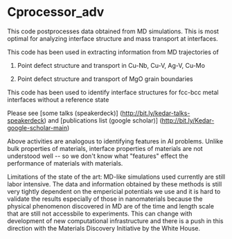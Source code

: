 Cprocessor_adv
==============
This code postprocesses data obtained from MD simulations. This is most optimal for analyzing interface structure and mass transport at interfaces.


This code has been used in extracting information from MD trajectories of

1. Point defect structure and transport in Cu-Nb, Cu-V, Ag-V, Cu-Mo

2. Point defect structure and transport of MgO grain boundaries

This code has been used to identify interface structures for fcc-bcc metal interfaces  without a reference state

Please see [some talks (speakerdeck)] (http://bit.ly/kedar-talks-speakerdeck) and [publications list (google scholar)] (http://bit.ly/Kedar-google-scholar-main) 

Above activities are analogous to identifying features in AI problems. Unlike bulk properties of materials, interface properties of materials are not understood well -- so we don't know what "features" effect the performance of materials with materials.

Limitations of the state of the art:
MD-like simulations used currently are still labor intensive.
The data and information obtained by these methods is still very tightly dependent on the empericial potentials we use and it is hard to validate the results especially of those in nanomaterials because the physical phenomenon discovered in MD are of the time and length scale that are still not accessbile to experiments.
This can change with development of new computational infrastructure and there is a push in this direction with the Materials Discovery Initiative by the White House.